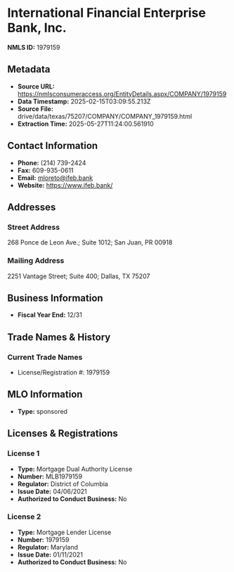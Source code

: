 # International Financial Enterprise Bank, Inc.

**NMLS ID:** 1979159

## Metadata
- **Source URL:** https://nmlsconsumeraccess.org/EntityDetails.aspx/COMPANY/1979159
- **Data Timestamp:** 2025-02-15T03:09:55.213Z
- **Source File:** drive/data/texas/75207/COMPANY/COMPANY_1979159.html
- **Extraction Time:** 2025-05-27T11:24:00.561910

## Contact Information
- **Phone:** (214) 739-2424
- **Fax:** 609-935-0611
- **Email:** mloreto@ifeb.bank
- **Website:** https://www.ifeb.bank/

## Addresses
### Street Address
268 Ponce de Leon Ave.; Suite 1012; San Juan, PR 00918

### Mailing Address
2251 Vantage Street; Suite 400; Dallas, TX 75207

## Business Information
- **Fiscal Year End:** 12/31

## Trade Names & History
### Current Trade Names
- License/Registration #: 1979159

## MLO Information
- **Type:** sponsored

## Licenses & Registrations

### License 1
- **Type:** Mortgage Dual Authority License
- **Number:** MLB1979159
- **Regulator:** District of Columbia
- **Issue Date:** 04/06/2021
- **Authorized to Conduct Business:** No

### License 2
- **Type:** Mortgage Lender License
- **Number:** 1979159
- **Regulator:** Maryland
- **Issue Date:** 01/11/2021
- **Authorized to Conduct Business:** No
